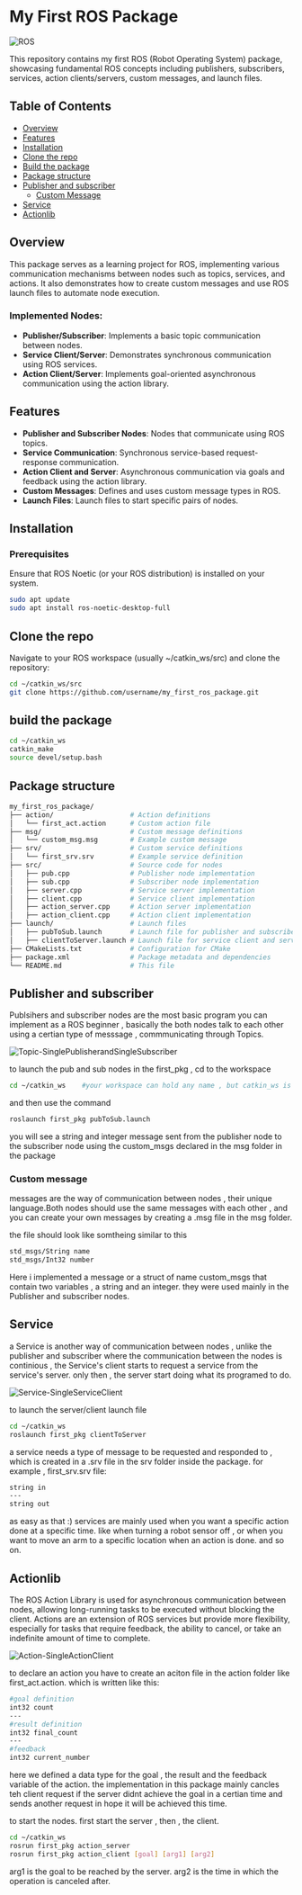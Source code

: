 # My First ROS Package

![ROS](https://img.shields.io/badge/ROS-Noetic-blue)

This repository contains my first ROS (Robot Operating System) package, showcasing fundamental ROS concepts including publishers, subscribers, services, action clients/servers, custom messages, and launch files.

## Table of Contents
- [Overview](#overview)
- [Features](#features)
- [Installation](#installation)
- [Clone the repo](#clone-the-repo)
- [Build the package](#build-the-package)
- [Package structure](#package-structure)
- [Publisher and subscriber](#publisher-and-subscriber)
  - [Custom Message](#custom-message)
- [Service](#service)
- [Actionlib](#actionlib)

## Overview
This package serves as a learning project for ROS, implementing various communication mechanisms between nodes such as topics, services, and actions. It also demonstrates how to create custom messages and use ROS launch files to automate node execution.

### Implemented Nodes:
- **Publisher/Subscriber**: Implements a basic topic communication between nodes.
- **Service Client/Server**: Demonstrates synchronous communication using ROS services.
- **Action Client/Server**: Implements goal-oriented asynchronous communication using the action library.

## Features
- **Publisher and Subscriber Nodes**: Nodes that communicate using ROS topics.
- **Service Communication**: Synchronous service-based request-response communication.
- **Action Client and Server**: Asynchronous communication via goals and feedback using the action library.
- **Custom Messages**: Defines and uses custom message types in ROS.
- **Launch Files**: Launch files to start specific pairs of nodes.

## Installation

### Prerequisites
Ensure that ROS Noetic (or your ROS distribution) is installed on your system.

```bash
sudo apt update
sudo apt install ros-noetic-desktop-full
```
## Clone the repo
Navigate to your ROS workspace (usually ~/catkin_ws/src) and clone the repository:
```bash
cd ~/catkin_ws/src
git clone https://github.com/username/my_first_ros_package.git
```
## build the package
```bash
cd ~/catkin_ws
catkin_make
source devel/setup.bash
```
## Package structure
```bash
my_first_ros_package/
├── action/                   # Action definitions
│   └── first_act.action      # Custom action file
├── msg/                      # Custom message definitions
│   └── custom_msg.msg        # Example custom message
├── srv/                      # Custom service definitions
│   └── first_srv.srv         # Example service definition
├── src/                      # Source code for nodes
│   ├── pub.cpp               # Publisher node implementation
│   ├── sub.cpp               # Subscriber node implementation
│   ├── server.cpp            # Service server implementation
│   ├── client.cpp            # Service client implementation
│   ├── action_server.cpp     # Action server implementation
│   ├── action_client.cpp     # Action client implementation
├── launch/                   # Launch files
│   ├── pubToSub.launch       # Launch file for publisher and subscriber
│   ├── clientToServer.launch # Launch file for service client and server
├── CMakeLists.txt            # Configuration for CMake
├── package.xml               # Package metadata and dependencies
└── README.md                 # This file
```
## Publisher and subscriber
Publsihers and subscriber nodes are the most basic program you can implement as a ROS beginner , basically the both  nodes talk to each other using a certian type of messsage , commmunicating through Topics.

![Topic-SinglePublisherandSingleSubscriber](https://github.com/user-attachments/assets/6fedf89a-48be-42cc-a9e8-a76d5073afb3)

to launch the pub and sub nodes in the first_pkg ,  cd to the workspace
```bash
cd ~/catkin_ws    #your workspace can hold any name , but catkin_ws is the usual
```
and then use the command 
```bash
roslaunch first_pkg pubToSub.launch
```
you will see a string and integer message sent from the publisher node to the subscriber node using the custom_msgs declared in the msg folder in the package

### Custom message
messages are the way of communication between nodes , their unique language.Both nodes should use the same messages with each other , and you can create your own messages
by creating a .msg file in the msg folder.

the file should look like somtheing similar to this

```bash
std_msgs/String name
std_msgs/Int32 number
```
Here i implemented a message or a struct of name custom_msgs that contain two variables , a string and an integer.
they were used mainly in the Publisher and subscriber nodes.

## Service
a Service is another way of communication between nodes , unlike the publisher and subscriber where the communication between the nodes is continious , the Service's client starts to request a service from the service's server. only then ,  the server start doing what its programed to do.

![Service-SingleServiceClient](https://github.com/user-attachments/assets/7336bbe2-429f-484e-a954-03831953b978)

to launch the server/client launch file 
```bash
cd ~/catkin_ws
roslaunch first_pkg clientToServer
```
a service needs a type of message to be requested and responded to , which is created in a .srv file in the srv folder inside the package.
for example , first_srv.srv file:
```bash
string in
---
string out
```
as easy as that :)
services are mainly used when you want a specific action done at a specific time.
like when turning a robot sensor off , or when you want to move an arm to a specific location when an action is done.
and so on.

## Actionlib
The ROS Action Library is used for asynchronous communication between nodes, allowing long-running tasks to be executed without blocking the client. Actions are an extension of ROS services but provide more flexibility, especially for tasks that require feedback, the ability to cancel, or take an indefinite amount of time to complete.

![Action-SingleActionClient](https://github.com/user-attachments/assets/7895183a-af8b-4359-94c7-2fa259920db5)

to declare an action you have to create an aciton file in the action folder like first_act.action.
which is written like this: 

```bash
#goal definition
int32 count
---
#result definition
int32 final_count
---
#feedback
int32 current_number
```
here we defined a data type for the goal , the result and the feedback variable of the action.
the implementation in this package mainly cancles teh client request if the server didnt achieve the goal in a certian time and sends another request in hope it will be achieved this time.

to start the nodes. first start the server , then , the client.
```bash
cd ~/catkin_ws
rosrun first_pkg action_server
rosrun first_pkg action_client [goal] [arg1] [arg2]
```
arg1 is the goal to be reached by the server.
arg2 is the time in which the operation is canceled after.
